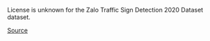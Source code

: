 License is unknown for the Zalo Traffic Sign Detection 2020 Dataset dataset.

[Source](https://github.com/ptran1203/traffic_sign_detection)